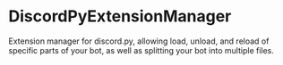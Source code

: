 # DiscordPyExtensionManager
Extension manager for discord.py, allowing load, unload, and reload of specific parts of your bot, as well as splitting your bot into multiple files.
